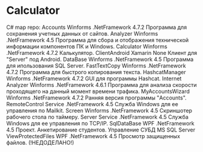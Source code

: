 # Calculator



C# map repo:
Accounts		Winforms  .NetFramework 4.7.2   Программа для сохранения учетных данных от сайтов.
Analyzer		Winforms  .NetFramework 4.5     Программа для сбора и отображения технической информации компонентов ПК и Windows.
Calculator		Winforms  .NetFramework 4.7.2   Калькулятор.
ClientAndroid		Xamarin	  None			Клиент для "Server" под Android.
DataBase		Winforms  .NetFramework 4.5     Программа для ипользования SQL Server.
FastTextCopy		Winforms  .NetFramework 4.7.2   Программа для быстрого копирования текста.
HashcatManager		Winforms  .NetFramework 4.7.2   GUI для программы Hashcat.
Internet Analyzer	Winforms  .NetFramework 4.6.1   Программа для анализа скорости проходящего на данный момент времени трафика.
MyAccountsWizard	Winforms  .NetFramework 4.7.2   Ранняя версия программы "Accounts".
RemoteControl		Service	  .NetFramework 4.5	Служба Windows для ее управления по Mailkit.
Screen			Winforms  .NetFramework 4.5     Скриншотер рабочего стола по таймеру.
Server			Service   .NetFramework 4.5     Служба Windows для ее управления по TCP/IP.
SqlDataBase		WPF	  .NetFramework 4.5	Проект. Анкетирование студентов. Управление СУБД MS SQL Server
ViewProtectedFiles	WPF	  .NetFramework 4.5	Просмотр защищенных файлов. (!НЕДОДЕЛАНО!)

